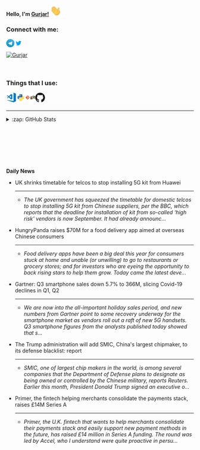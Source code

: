 #### Hello, I'm [Gurjar!](https://GurjarKing.github.io) <img src="https://raw.githubusercontent.com/ABSphreak/ABSphreak/master/gifs/Hi.gif" width="30px"></h2>


### Connect with me:

[<img align="left" alt="Gurjar | Telegram" width="22px" src="https://raw.githubusercontent.com/github/explore/80688e429a7d4ef2fca1e82350fe8e3517d3494d/topics/telegram/telegram.png" />][Telegram]
[<img align="left" alt="Gurjar | Twitter" width="22px" src="https://raw.githubusercontent.com/github/explore/80688e429a7d4ef2fca1e82350fe8e3517d3494d/topics/twitter/twitter.png" />][Twitter]
<br >
<br >
<a href="https://github.com/GurjarKing"><img src="https://komarev.com/ghpvc/?username=GurjarKing" alt="Gurjar" /></a> <br />
<br />
<br />
<!-- <br >

![](https://visitor-badge.glitch.me/badge?page_id=GurjarKing)

<br /> -->

### Things that I use:

[<img align="left" alt="Visual Studio Code" width="26px" src="https://raw.githubusercontent.com/github/explore/80688e429a7d4ef2fca1e82350fe8e3517d3494d/topics/visual-studio-code/visual-studio-code.png" />][VSCode]
[<img align="left" alt="Python" width="26px" src="https://raw.githubusercontent.com/github/explore/80688e429a7d4ef2fca1e82350fe8e3517d3494d/topics/python/python.png" />][Python]
[<img align="left" alt="Git" width="26px" src="https://raw.githubusercontent.com/github/explore/80688e429a7d4ef2fca1e82350fe8e3517d3494d/topics/git/git.png" />][Git]
[<img align="left" alt="GitHub" width="26px" src="https://raw.githubusercontent.com/github/explore/78df643247d429f6cc873026c0622819ad797942/topics/github/github.png" />][Github]

<br />
<br />

---
<details>
  <summary>:zap: GitHub Stats</summary>

<img align="left" alt="Gurjar's Github Stats" src="https://github-readme-stats.vercel.app/api?username=GurjarKing&show_icons=true&hide_border=true&count_private=true&include_all_commit=true&theme=algolia" />

</details>

<!-- ### 🔔 My latest tweet
<a href="https://twitter.com/Gurjar_King43" target="_blank">
	<img src="https://github.com/GurjarKing/GurjarKing/raw/master/tweet.png" width="70%" align="center" alt="Click to view on Twitter" title="My latest tweet, as an image"/>
</a> -->
<br>

<pre>

</pre>

<!-- **Quote of the hour:**

{qoth}

~ {qoth_author}
<pre>

</pre> -->
<br>
<pre>


</pre>
<strong>Daily News</strong>
  
  - UK shrinks timetable for telcos to stop installing 5G kit from Huawei
     <hr/>
     
      - *The UK government has squeezed the timetable for domestic telcos to stop installing 5G kit from Chinese suppliers, per the BBC, which reports that the deadline for installation of kit from so-called ‘high risk’ vendors is now September. It had already announc…*
     
  - HungryPanda raises $70M for a food delivery app aimed at overseas Chinese consumers
      <hr/>
      
      - *Food delivery apps have been a big deal this year for consumers stuck at home and unable (or unwilling) to go to restaurants or grocery stores; and for investors who are eyeing the opportunity to back rising stars to help them grow. Today came the latest deve…*
      
  - Gartner: Q3 smartphone sales down 5.7% to 366M, slicing Covid-19 declines in Q1, Q2
      <hr/>
      
      - *We are now into the all-important holiday sales period, and new numbers from Gartner point to some recovery underway for the smartphone market as vendors roll out a raft of new 5G handsets. Q3 smartphone figures from the analysts published today showed that s…*
      
  - The Trump administration will add SMIC, China's largest chipmaker, to its defense blacklist: report
      <hr/>
      
      - *SMIC, one of largest chip makers in the world, is among several companies that the Department of Defense plans to designate as being owned or controlled by the Chinese military, reports Reuters. Earlier this month, President Donald Trump signed an executive o…*
       
  - Primer, the fintech helping merchants consolidate the payments stack, raises £14M Series A
      <hr/>
       
       - *Primer, the U.K. fintech that wants to help merchants consolidate their payments stack and easily support new payment methods in the future, has raised £14 million in Series A funding. The round was led by Accel, who I understand were quite proactive in persu…*
      

<br />

[VSCode]: https://code.visualstudio.com/
[Python]: https://www.python.org/
[Git]: https://git-scm.com/
[Github]: https://github.com/
[Telegram]: https://t.me/Gurjar_King/
[Twitter]: https://twitter.com/Gurjar_King43/
